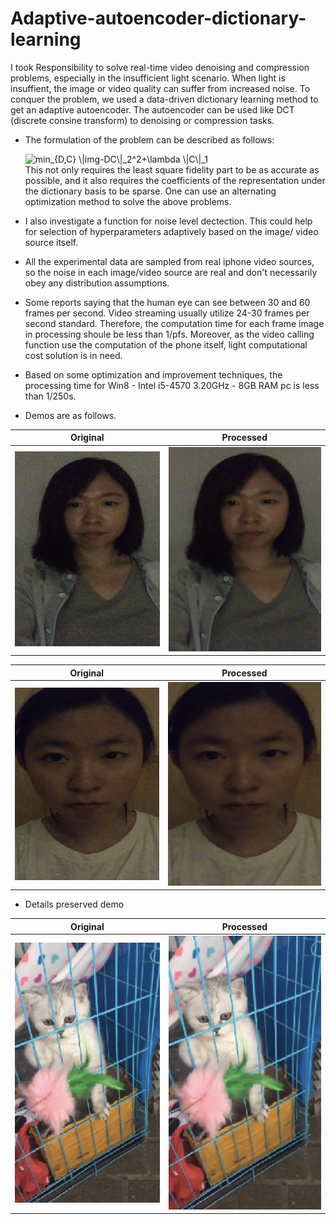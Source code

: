 # Adaptive-autoencoder-dictionary-learning
I took Responsibility to solve real-time video denoising and compression problems, especially in the insufficient light scenario. When light is insuffient, the image or video quality can suffer from increased noise. To conquer the problem, we used a data-driven dictionary learning method to get an adaptive autoencoder. The autoencoder can be used like DCT (discrete consine transform) to denoising or compression tasks. 

* The formulation of the problem can be described as follows:

     <img src="https://latex.codecogs.com/svg.image?min_{D,C}&space;\|img-DC\|_2^2&plus;\lambda&space;\|C\|_1" title="min_{D,C} \|img-DC\|_2^2+\lambda \|C\|_1" /></br>
     This not only requires the least square fidelity part to be as accurate as possible, and it also requires the coefficients of the representation under the   dictionary basis to be sparse. One can use an alternating optimization method to solve the above problems.

* I also investigate a function for noise level dectection. This could help for selection of hyperparameters adaptively based on the image/ video source itself.
* All the experimental data are sampled from real iphone video sources, so the noise in each image/video source are real and don't necessarily obey any distribution assumptions. 
* Some reports saying that the human eye can see between 30 and 60 frames per second. Video streaming usually utilize 24-30 frames per second standard. Therefore, the computation time for each frame image in processing shoule be less than 1/pfs. Moreover, as the video calling function use the computation of the phone itself, light computational cost solution is in need.
* Based on some optimization and improvement techniques, the processing time for Win8 - Intel i5-4570 3.20GHz - 8GB RAM pc is less than 1/250s.
* Demos are as follows.

Original                   |Processed
:-------------------------:|:-------------------------:
![](demoA0.jpg)            |  ![](demoA1.jpg)

Original                   |Processed
:-------------------------:|:-------------------------:
![](demoB0.jpg)            |  ![](demoB1.jpg)

* Details preserved demo

Original                   |Processed
:-------------------------:|:-------------------------:
![](demoC0.jpg)            |  ![](demoC1.jpg)

